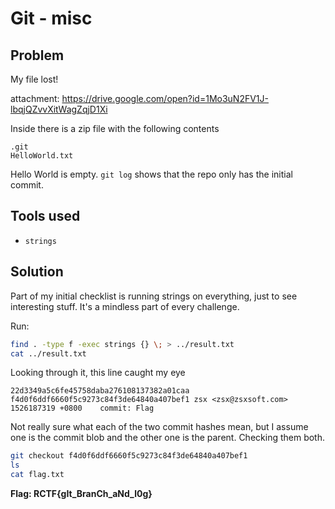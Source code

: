 # Git - misc

## Problem

My file lost!

attachment: https://drive.google.com/open?id=1Mo3uN2FV1J-lbqjQZvvXitWagZqjD1Xi

Inside there is a zip file with the following contents

```
.git
HelloWorld.txt
```

Hello World is empty. `git log` shows that the repo only has the initial commit.

## Tools used

- `strings`

## Solution

Part of my initial checklist is running strings on everything, just to see interesting stuff. It's a mindless part of every challenge.

Run:

```bash
find . -type f -exec strings {} \; > ../result.txt
cat ../result.txt
```

Looking through it, this line caught my eye

```
22d3349a5c6fe45758daba276108137382a01caa f4d0f6ddf6660f5c9273c84f3de64840a407bef1 zsx <zsx@zsxsoft.com> 1526187319 +0800	commit: Flag
```

Not really sure what each of the two commit hashes mean, but I assume one is the commit blob and the other one is the parent. Checking them both.

```bash
git checkout f4d0f6ddf6660f5c9273c84f3de64840a407bef1
ls
cat flag.txt
```

**Flag: RCTF{gIt_BranCh_aNd_l0g}**
